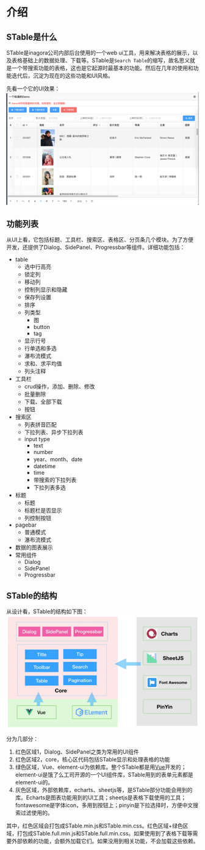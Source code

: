 # 介绍
## STable是什么
STable是inagora公司内部后台使用的一个web ui工具，用来解决表格的展示，以及表格基础上的数据处理、下载等。STable是`Search Table`的缩写，故名思义就是一个带搜索功能的表格，这也是它起源时最基本的功能。然后在几年的使用和功能迭代后，沉淀为现在的这些功能和UI风格。

先看一个它的UI效果：
![STable](../img/stable.jpg)

## 功能列表
从UI上看，它包括标题、工具栏、搜索区、表格区、分页条几个模块。为了方便开发，还提供了Dialog、SidePanel、Progressbar等组件。详细功能包括：
* table
	* 选中行高亮
	* 锁定列
	* 移动列
	* 控制列显示和隐藏
	* 保存列设置
	* 排序
	* 列类型
		* 图
		* button
		* tag
	* 显示行号
	* 行单选和多选
	* 瀑布流模式
	* 求和、求平均值
	* 列头注释
* 工具栏
	* crud操作，添加、删除、修改
	* 批量删除
	* 下载、全部下载
	* 按钮
* 搜索区
	* 列表拼音匹配
	* 下拉列表、异步下拉列表
	* input type
		* text
		* number
		* year、month、date
		* datetime
		* time
		* 带搜索的下拉列表
		* 下拉列表多选
* 标题
	* 标题
	* 标题栏是否显示
	* 列控制按钮
* pagebar
	* 普通模式
	* 瀑布流模式
* 数据的图表展示
* 常用组件
	* Dialog
	* SidePanel
	* Progressbar

## STable的结构
从设计看，STable的结构如下图：
![struct](../img/struct.jpg)

分为几部分：
1. 红色区域1，Dialog、SidePanel之类为常用的UI组件
1. 红色区域2，core，核心区代码包括STable显示和处理表格的功能
3. 绿色区域，Vue、element-ui为依赖库。整个STable都是用[Vue](https://https://cn.vuejs.org/)开发的；element-ui是饿了么工司开源的一个UI组件库，STable用到的表单元素都是element-ui的。
4. 灰色区域，外部依赖库，echarts、sheetjs等，是STable部分功能会用到的库。Echarts是图表功能用到的UI工具；sheetjs是表格下载使用的工具；fontawesome是字体icon，多用到按钮上；pinyin是下拉选择时，方便中文搜索过滤使用的。

其中，红色区域会打包成STable.min.js和STable.min.css。红色区域+绿色区域，打包成STable.full.min.js和STable.full.min.css。如果使用到了表格下载等需要外部依赖的功能，会额外加载它们。如果没用到相关功能，不会加载这些依赖。
